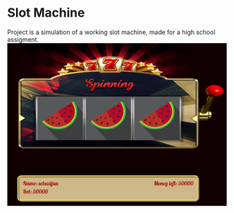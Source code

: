 # Slot Machine

Project is a simulation of a working slot machine, made for a high school assigment.
![Image](https://github.com/mevljas/slotMachine/blob/master/image.png)
